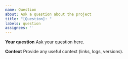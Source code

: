 ```yaml
---
name: Question
about: Ask a question about the project
title: "[Question]: "
labels: question
assignees: ''
---
```


**Your question**
Ask your question here.

**Context**
Provide any useful context (links, logs, versions). 